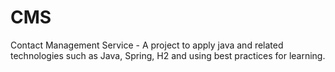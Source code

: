 # CMS
Contact Management Service - A project to apply java and related technologies such as Java, Spring, H2 and using best practices for learning.
